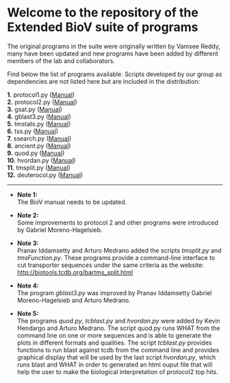 # Welcome to the repository of the Extended BioV suite of programs

The original programs in the suite were originally written by Vamsee Reddy, many have been updated and new programs have been added by different members of the lab and collaborators.

Find below the list of programs available. Scripts developed by our group as dependencies are not listed here but are included in the distribution:  

**1.** protocol1.py   ([Manual](manuals/BioV_manual.pdf))  
**2.** protocol2.py   ([Manual](manuals/BioV_manual.pdf))  
**3.** gsat.py        ([Manual](manuals/BioV_manual.pdf))  
**4.** gblast3.py     ([Manual](manuals/BioV_manual.pdf))    
**5.** tmstats.py     ([Manual](manuals/BioV_manual.pdf))  
**6.** tss.py         ([Manual](manuals/BioV_manual.pdf))  
**7.** ssearch.py     ([Manual](manuals/BioV_manual.pdf))  
**8.** ancient.py     ([Manual](manuals/AR_INSTRUCTIONS.pdf))   
**9.** quod.py        ([Manual](https://gitlab.com//khendarg/hvordan/blob/master/docs/quod.md))  
**10.** hvordan.py    ([Manual](https://gitlab.com/khendarg/hvordan/blob/master/docs/hvordan.md))  
**11.** tmsplit.py    ([Manual](manuals/tmsplit.md))  
**12.** deuterocol.py ([Manual](https://github.com/SaierLaboratory/deuterocol))  

---  

* **Note 1:**  
The BioV manual needs to be updated.  

* **Note 2:**  
Some improvements to protocol 2 and other programs
were introduced by Gabriel Moreno-Hagelsieb.   

* **Note 3:**  
Pranav Iddamsetty and Arturo Medrano added the scripts
_tmsplit.py_ and _tmsFunction.py_. These programs provide a 
command-line interface to cut transporter sequences
under the same criteria as the website:  
http://biotools.tcdb.org/bartms_split.html  

* **Note 4:**  
The program _gblast3.py_ was improved by Pranav Iddamsetty 
Gabriel Moreno-Hagelsieb and Arturo Medrano.   

* **Note 5:**  
The programs _quod.py_, _tcblast.py_ and _hvordan.py_ were added 
by Kevin Hendargo and Arturo Medrano. The script quod.py 
runs WHAT from the command line on one or more sequences 
and is able to generate the plots in different formats and 
qualities. The script _tcblast.py_ provides functions to run 
blast against tcdb from the command line and provides 
graphical display that will be used by the last script 
_hvordan.py_, which runs blast and WHAT in order to generated 
an html ouput file that will help the user to make the 
biological interpretation of protocol2 top hits.  

